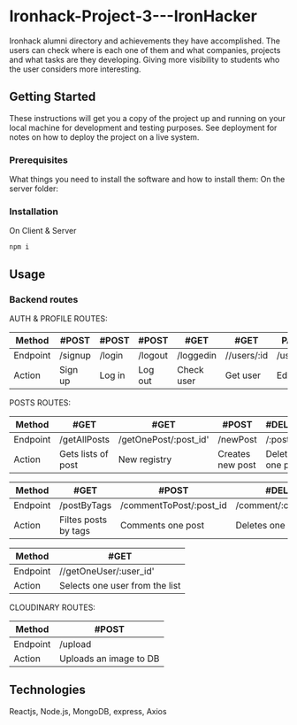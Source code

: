 # Ironhack-Project-3---IronHacker

Ironhack alumni directory and achievements they have accomplished.
The users can check where is each one of them and what companies, projects and what tasks are they developing. Giving more visibility to students who the user considers more interesting.

## Getting Started

These instructions will get you a copy of the project up and running on your local machine for development and testing purposes. See deployment for notes on how to deploy the project on a live system.

### Prerequisites

What things you need to install the software and how to install them:
On the server folder:


### Installation

On Client & Server
```
npm i 
```
## Usage

### Backend routes

AUTH & PROFILE ROUTES:

| Method   | #POST   |  #POST  | #POST  |  #GET     | #GET        | PATCH      |
| -------- | ------- | ------- | ------ | --------- | ------------| -----------|
| Endpoint | /signup |  /login | /logout| /loggedin | //users/:id | /users/:id |
| Action   | Sign up |  Log in | Log out| Check user| Get user    | Edit user  |

POSTS ROUTES:

| Method   | #GET               | #GET                  | #POST          | #DELETE          | #PATCH               | 
| -------- | ------------------ | --------------------- | -------------- | ---------------- | -------------------- |
| Endpoint | /getAllPosts       | /getOnePost/:post_id' | /newPost       | /:post_id        | /:post_id            |
| Action   | Gets lists of post | New registry          |Creates new post| Delete one post  | Edit one post        |

| Method   | #GET                | #POST                   | #DELETE                  | #GET                   |
| -------- | ------------------  | ----------------------- | ------------------------ | ---------------------- |
| Endpoint | /postByTags         | /commentToPost/:post_id | /comment/:comment_id     | /getAllUsers           | 
| Action   | Filtes posts by tags| Comments one post       |Deletes one comment       | Deploys list of users  | 


| Method   | #GET                                | 
| -------- | ----------------------------------- |
| Endpoint | //getOneUser/:user_id'              |
| Action   | Selects one user from the list      |

CLOUDINARY ROUTES:

| Method   | #POST                  |
| -------- | ---------------------- |
| Endpoint | /upload                |
| Action   | Uploads an image to DB |

## Technologies

Reactjs, Node.js, MongoDB, express, Axios

